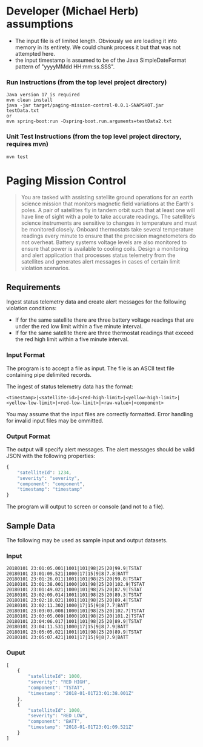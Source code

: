 # Developer (Michael Herb) assumptions
 - The input file is of limited length. Obviously we are loading it into memory in its entirety.  We could chunk process it but that was not attempted here.
 - the input timestamp is assumed to be of the Java SimpleDateFormat pattern of "yyyyMMdd HH:mm:ss.SSS".

### Run Instructions (from the top level project directory)
    Java version 17 is required
    mvn clean install 
    java -jar target/paging-mission-control-0.0.1-SNAPSHOT.jar testData.txt
    or
    mvn spring-boot:run -Dspring-boot.run.arguments=testData2.txt


### Unit Test Instructions (from the top level project directory, requires mvn)
    mvn test

# Paging Mission Control

> You are tasked with assisting satellite ground operations for an earth science mission that monitors magnetic field variations at the Earth's poles. A pair of satellites fly in tandem orbit such that at least one will have line of sight with a pole to take accurate readings. The satellite’s science instruments are sensitive to changes in temperature and must be monitored closely. Onboard thermostats take several temperature readings every minute to ensure that the precision magnetometers do not overheat. Battery systems voltage levels are also monitored to ensure that power is available to cooling coils. Design a monitoring and alert application that processes status telemetry from the satellites and generates alert messages in cases of certain limit violation scenarios.

## Requirements
Ingest status telemetry data and create alert messages for the following violation conditions:

- If for the same satellite there are three battery voltage readings that are under the red low limit within a five minute interval.
- If for the same satellite there are three thermostat readings that exceed the red high limit within a five minute interval.

### Input Format
The program is to accept a file as input. The file is an ASCII text file containing pipe delimited records.

The ingest of status telemetry data has the format:

```
<timestamp>|<satellite-id>|<red-high-limit>|<yellow-high-limit>|<yellow-low-limit>|<red-low-limit>|<raw-value>|<component>
```

You may assume that the input files are correctly formatted. Error handling for invalid input files may be ommitted.

### Output Format
The output will specify alert messages.  The alert messages should be valid JSON with the following properties:

```javascript
{
    "satelliteId": 1234,
    "severity": "severity",
    "component": "component",
    "timestamp": "timestamp"
}
```

The program will output to screen or console (and not to a file). 

## Sample Data
The following may be used as sample input and output datasets.

### Input

```
20180101 23:01:05.001|1001|101|98|25|20|99.9|TSTAT
20180101 23:01:09.521|1000|17|15|9|8|7.8|BATT
20180101 23:01:26.011|1001|101|98|25|20|99.8|TSTAT
20180101 23:01:38.001|1000|101|98|25|20|102.9|TSTAT
20180101 23:01:49.021|1000|101|98|25|20|87.9|TSTAT
20180101 23:02:09.014|1001|101|98|25|20|89.3|TSTAT
20180101 23:02:10.021|1001|101|98|25|20|89.4|TSTAT
20180101 23:02:11.302|1000|17|15|9|8|7.7|BATT
20180101 23:03:03.008|1000|101|98|25|20|102.7|TSTAT
20180101 23:03:05.009|1000|101|98|25|20|101.2|TSTAT
20180101 23:04:06.017|1001|101|98|25|20|89.9|TSTAT
20180101 23:04:11.531|1000|17|15|9|8|7.9|BATT
20180101 23:05:05.021|1001|101|98|25|20|89.9|TSTAT
20180101 23:05:07.421|1001|17|15|9|8|7.9|BATT
```

### Ouput

```javascript
[
    {
        "satelliteId": 1000,
        "severity": "RED HIGH",
        "component": "TSTAT",
        "timestamp": "2018-01-01T23:01:38.001Z"
    },
    {
        "satelliteId": 1000,
        "severity": "RED LOW",
        "component": "BATT",
        "timestamp": "2018-01-01T23:01:09.521Z"
    }
]
```
